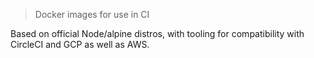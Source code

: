 > Docker images for use in CI

Based on official Node/alpine distros, with tooling for compatibility with CircleCI and GCP as well as AWS.